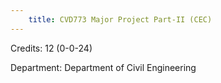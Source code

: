 ```yaml
---
    title: CVD773 Major Project Part-II (CEC)
---
```

Credits: 12 (0-0-24)

Department: Department of Civil Engineering

